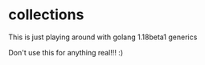 # collections

This is just playing around with golang 1.18beta1 
generics 

Don't use this for anything real!!! :)
